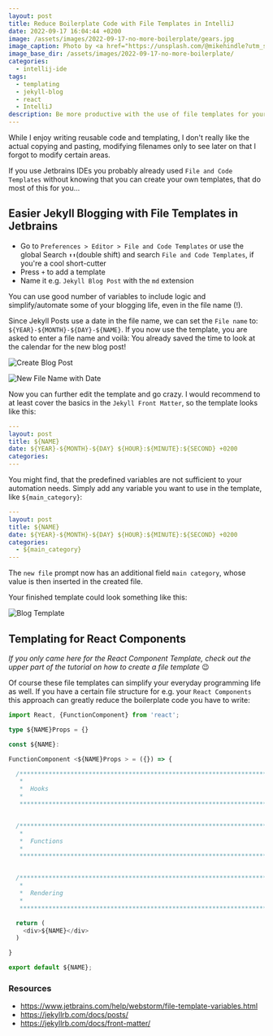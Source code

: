 ```yaml
---
layout: post
title: Reduce Boilerplate Code with File Templates in IntelliJ
date: 2022-09-17 16:04:44 +0200
image: /assets/images/2022-09-17-no-more-boilerplate/gears.jpg
image_caption: Photo by <a href="https://unsplash.com/@mikehindle?utm_source=unsplash&utm_medium=referral&utm_content=creditCopyText">Mike Hindle</a> on <a href="https://unsplash.com/s/photos/machine?utm_source=unsplash&utm_medium=referral&utm_content=creditCopyText">Unsplash</a>
image_base_dir: /assets/images/2022-09-17-no-more-boilerplate/
categories:
  - intellij-ide
tags:
  - templating
  - jekyll-blog
  - react
  - IntelliJ
description: Be more productive with the use of file templates for your React Components and blog posts
---
```


While I enjoy writing reusable code and templating, I don't really like the actual copying and pasting, 
modifying filenames only to see later on that I forgot to modify certain areas.

If you use Jetbrains IDEs you probably already used `File and Code Templates` without knowing that you can create your 
own templates, that do most of this for you...

## Easier Jekyll Blogging with File Templates in Jetbrains

- Go to `Preferences > Editor > File and Code Templates` or use the global Search `⬆⬆`(double shift) and
  search `File and Code Templates`, if you're a cool short-cutter
- Press `+` to add a template
- Name it e.g. `Jekyll Blog Post` with the `md` extension

You can use good number of variables to include logic and simplify/automate some of your blogging life, even in the file
name (!).

Since Jekyll Posts use a date in the file name, we can set the `File name` to: `${YEAR}-${MONTH}-${DAY}-${NAME}`.
If you now use the template, you are asked to enter a file name and voilà: You already saved the time to look at the
calendar for the new blog post!

![Create Blog Post]({{page.image_base_dir}}test-template.jpg)

![New File Name with Date]({{page.image_base_dir}}file-name.jpg)

Now you can further edit the template and go crazy.
I would recommend to at least cover the basics in the `Jekyll Front Matter`, so the template looks like this:

```yaml
---
layout: post
title: ${NAME}
date: ${YEAR}-${MONTH}-${DAY} ${HOUR}:${MINUTE}:${SECOND} +0200
categories:
---
```

You might find, that the predefined variables are not sufficient to your automation needs.
Simply add any variable you want to use in the template, like `${main_category}`:

```yaml
---
layout: post
title: ${NAME}
date: ${YEAR}-${MONTH}-${DAY} ${HOUR}:${MINUTE}:${SECOND} +0200
categories:
  - ${main_category}
---
```

The `new file` prompt now has an additional field `main category`, whose value is then inserted in the created file.

Your finished template could look something like this:

![Blog Template]({{page.image_base_dir}}blog-template.jpg)


## Templating for React Components

_If you only came here for the React Component Template, check out the upper part of the tutorial on how to create a file template_ 😉

Of course these file templates can simplify your everyday programming life as well. 
If you have a certain file structure for e.g. your `React Components` this approach can greatly reduce the boilerplate
code you have to write:

```ts
import React, {FunctionComponent} from 'react';

type ${NAME}Props = {}

const ${NAME}:

FunctionComponent <${NAME}Props > = ({}) => {

  /*******************************************************************************************************************
   *
   *  Hooks
   *
   *******************************************************************************************************************/


  /*******************************************************************************************************************
   *
   *  Functions
   *
   *******************************************************************************************************************/


  /*******************************************************************************************************************
   *
   *  Rendering
   *
   *******************************************************************************************************************/

  return (
    <div>${NAME}</div>
  )

}

export default ${NAME};
```

### Resources

- https://www.jetbrains.com/help/webstorm/file-template-variables.html
- https://jekyllrb.com/docs/posts/
- https://jekyllrb.com/docs/front-matter/